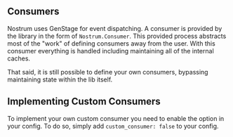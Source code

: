 ## Consumers
Nostrum uses GenStage for event dispatching. A consumer is provided by the
library in the form of `Nostrum.Consumer`. This provided process abstracts most
of the "work" of defining consumers away from the user. With this consumer
everything is handled including maintaining all of the internal caches.

That said, it is still possible to define your own consumers, bypassing maintaining
state within the lib itself.

## Implementing Custom Consumers
To implement your own custom consumer you need to enable the option in your
config. To do so, simply add `custom_consumer: false` to your config.
